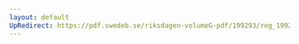 ```yaml
---
layout: default
UpRedirect: https://pdf.swedeb.se/riksdagen-volumeG-pdf/199293/reg_199293/reg_199293_0273.pdf
---
```

